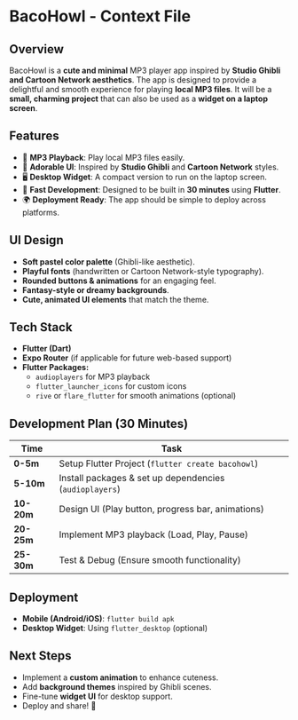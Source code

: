 # BacoHowl - Context File

## Overview
BacoHowl is a **cute and minimal** MP3 player app inspired by **Studio Ghibli and Cartoon Network aesthetics**. The app is designed to provide a delightful and smooth experience for playing **local MP3 files**. It will be a **small, charming project** that can also be used as a **widget on a laptop screen**.

## Features
- 🎵 **MP3 Playback**: Play local MP3 files easily.
- 🎨 **Adorable UI**: Inspired by **Studio Ghibli** and **Cartoon Network** styles.
- 🖥️ **Desktop Widget**: A compact version to run on the laptop screen.
- 🚀 **Fast Development**: Designed to be built in **30 minutes** using **Flutter**.
- 🌍 **Deployment Ready**: The app should be simple to deploy across platforms.

## UI Design
- **Soft pastel color palette** (Ghibli-like aesthetic).
- **Playful fonts** (handwritten or Cartoon Network-style typography).
- **Rounded buttons & animations** for an engaging feel.
- **Fantasy-style or dreamy backgrounds**.
- **Cute, animated UI elements** that match the theme.

## Tech Stack
- **Flutter (Dart)**
- **Expo Router** (if applicable for future web-based support)
- **Flutter Packages:**
  - `audioplayers` for MP3 playback
  - `flutter_launcher_icons` for custom icons
  - `rive` or `flare_flutter` for smooth animations (optional)

## Development Plan (30 Minutes)
| Time  | Task |
|--------|-------------------------------|
| **0-5m**  | Setup Flutter Project (`flutter create bacohowl`) |
| **5-10m** | Install packages & set up dependencies (`audioplayers`) |
| **10-20m** | Design UI (Play button, progress bar, animations) |
| **20-25m** | Implement MP3 playback (Load, Play, Pause) |
| **25-30m** | Test & Debug (Ensure smooth functionality) |

## Deployment
- **Mobile (Android/iOS)**: `flutter build apk`
- **Desktop Widget**: Using `flutter_desktop` (optional)

## Next Steps
- Implement a **custom animation** to enhance cuteness.
- Add **background themes** inspired by Ghibli scenes.
- Fine-tune **widget UI** for desktop support.
- Deploy and share! 🚀

